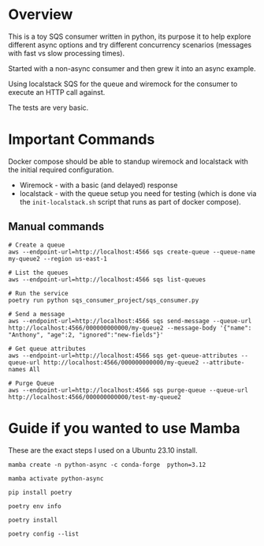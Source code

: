 # Overview
This is a toy SQS consumer written in python, its purpose it to help explore different async options and try different 
concurrency scenarios (messages with fast vs slow processing times).

Started with a non-async consumer and then grew it into an async example.

Using localstack SQS for the queue and wiremock for the consumer to execute an HTTP call against.

The tests are very basic.

# Important Commands

Docker compose should be able to standup wiremock and localstack with the initial required configuration.
* Wiremock - with a basic (and delayed) response
* localstack - with the queue setup you need for testing (which is done via the `init-localstack.sh` script that runs as part of docker compose).

## Manual commands
```
# Create a queue
aws --endpoint-url=http://localhost:4566 sqs create-queue --queue-name my-queue2 --region us-east-1

# List the queues
aws --endpoint-url=http://localhost:4566 sqs list-queues

# Run the service
poetry run python sqs_consumer_project/sqs_consumer.py

# Send a message
aws --endpoint-url=http://localhost:4566 sqs send-message --queue-url http://localhost:4566/000000000000/my-queue2 --message-body '{"name": "Anthony", "age":2, "ignored":"new-fields"}'

# Get queue attributes
aws --endpoint-url=http://localhost:4566 sqs get-queue-attributes --queue-url http://localhost:4566/000000000000/my-queue2 --attribute-names All

# Purge Queue
aws --endpoint-url=http://localhost:4566 sqs purge-queue --queue-url http://localhost:4566/000000000000/test-my-queue2
```

# Guide if you wanted to use Mamba
These are the exact steps I used on a Ubuntu 23.10 install.

```
mamba create -n python-async -c conda-forge  python=3.12

mamba activate python-async

pip install poetry

poetry env info         

poetry install

poetry config --list
```